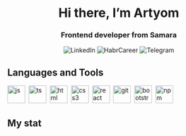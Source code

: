 <div id='header' align='center'>
  <h1>Hi there, I’m Artyom</h1>
  <h3>Frontend developer from Samara</h3>
</div>
<div id="socials" align="center">
  <a thref='https://www.linkedin.com/in/%D0%B0%D1%80%D1%82%D1%91%D0%BC-%D1%83%D1%81%D0%BE%D0%B2-6292a9281/'>
    <img src='https://img.shields.io/badge/LinkedIn-blue?style=for-the-badge&logo=linkedin&logoColor=white' alt='LinkedIn'>
  </a>
  <a thref='https://career.habr.com/usovartyom1'>
    <img src='https://img.shields.io/badge/HabrCareer-blue?style=for-the-badge&logo=habrcareer&logoColor=white' alt='HabrCareer'>
  </a>
  <a thref='https://t.me/UsovArtem'>
    <img src='https://img.shields.io/badge/Telegram-blue?style=for-the-badge&logo=telegram&logoColor=white' alt='Telegram'>
  </a>
</div>
<div>
<h2>Languages and Tools</h2>
  <img src='https://cdn.jsdelivr.net/gh/devicons/devicon/icons/javascript/javascript-original.svg' title='js' width='40' height='40' />&nbsp;
  <img src='https://cdn.jsdelivr.net/gh/devicons/devicon/icons/typescript/typescript-original.svg' title='ts' width='40' height='40' />&nbsp;
  <img src='https://cdn.jsdelivr.net/gh/devicons/devicon/icons/html5/html5-original.svg' title='html' width='40' height='40' />&nbsp;
  <img src='https://cdn.jsdelivr.net/gh/devicons/devicon/icons/css3/css3-original.svg' title='css3' width='40' height='40' />&nbsp;
  <img src='https://cdn.jsdelivr.net/gh/devicons/devicon/icons/react/react-original.svg' title='react' width='40' height='40' />&nbsp;
  <img src='https://cdn.jsdelivr.net/gh/devicons/devicon/icons/git/git-plain.svg' title='git' width='40' height='40' />&nbsp;
  <img src='https://cdn.jsdelivr.net/gh/devicons/devicon/icons/bootstrap/bootstrap-plain.svg' title='bootstrap' width='40' height='40' />&nbsp;
  <img src='https://cdn.jsdelivr.net/gh/devicons/devicon/icons/npm/npm-original-wordmark.svg' title='npm' width='40' height='40' />&nbsp;
</div>
<h2>My stat<h2>
<div id="stat" align="center">
    <img src="https://github-profile-summary-cards.vercel.app/api/cards/profile-details?username=ArtyomUsov&theme=github" alt=""/>
    <img src="https://github-profile-summary-cards.vercel.app/api/cards/most-commit-language?username=ArtyomUsov&theme=github" alt=""/>
     <img src="https://github-profile-summary-cards.vercel.app/api/cards/stats?username=ArtyomUsov&theme=github" alt=""/>
</div>


